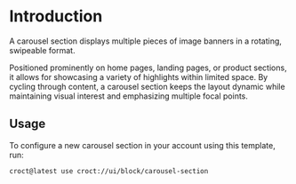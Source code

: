 # Introduction

A carousel section displays multiple pieces of image banners in a rotating, swipeable format.

Positioned prominently on home pages, landing pages, or product sections, it allows for showcasing a variety
of highlights within limited space. By cycling through content, a carousel section keeps the layout dynamic
while maintaining visual interest and emphasizing multiple focal points.

## Usage

To configure a new carousel section in your account using this template, run:

```js-pm
croct@latest use croct://ui/block/carousel-section
```
